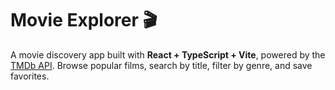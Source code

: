 # Movie Explorer 🎬

A movie discovery app built with **React + TypeScript + Vite**, powered by the [TMDb API](https://www.themoviedb.org/). 
Browse popular films, search by title, filter by genre, and save favorites.